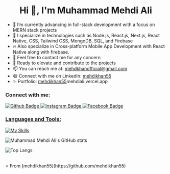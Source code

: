 <h1 align="center">Hi 👋, I'm Muhammad Mehdi Ali</h1>

- 🔭 I’m currently advancing in full-stack development with a focus on MERN stack projects
- 🌱 I specialize in technologies such as Node.js, React.js, Next.js, React Native, CSS, Tailwind CSS, MongoDB, SQL, and Firebase
- 🔥 Also specialize in Cross-platform Mobile App Development with React Native along with firebase. 
- 💬 Feel free to contact me for any concern
- 🚀 Ready to elevate and contribute to the projects 
- 📫 You can reach me at: mehdkhanofficial@gmail.com
- 😄 Connect with me on LinkedIn: <a href="https://www.linkedin.com/in/mehdikhan55">mehdikhan55</a>
- ✨ Portfolio: <a href="https://mehdiali.vercel.app">mehdikhan55</a>mehdiali.vercel.app</a>

### Connect with me:
<div id="badges">
  <a href="https://github.com/mehdiali55">
    <img src="https://img.shields.io/badge/Github-black?style=for-the-badge&logo=Github&logoColor=white" alt="Github Badge"/>
   <a href="https://www.linkedin.com/in/mehdikhan55">
    <img src="https://img.shields.io/badge/Linkedin-purple?style=for-the-badge&logo=instagram&logoColor=white" alt="Instagram Badge"/>
  </a>
   <a href="https://m.facebook.com/profile.php?id=100054700311519">
    <img src="https://img.shields.io/badge/Facebook-blue?style=for-the-badge&logo=facebook&logoColor=white" alt="Facebook Badge"/>
</div>

### Languages and Tools:
[![My Skills](https://skillicons.dev/icons?i=mongodb,express,react,nodejs,nextjs,firebase,html,css,javascript,bootstrap,git,redux,postman,firebase,mysql,tailwind,wordpress,cpp,py,java&perline=7)](https://skillicons.dev)

![Muhammad Mehdi Ali's GitHub stats](https://github-readme-stats.vercel.app/api?username=mehdikhan55&show_icons=true&theme=dark)

![Top Langs](https://github-readme-stats.vercel.app/api/top-langs/?username=mehdikhan55&theme=dark)

<br>
⭐️ From [mehdikhan55](https://github.com/mehdikhan55)
